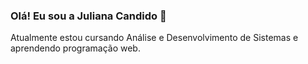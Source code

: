 ### Olá! Eu sou a Juliana Candido 👋

Atualmente estou cursando Análise e Desenvolvimento de Sistemas e aprendendo programação web. 


<!--
**candidojuliana/candidojuliana** is a ✨ _special_ ✨ repository because its `README.md` (this file) appears on your GitHub profile.

<div>
  <a href="https://instagram.com/morticiane" target="_blank"><img src="https://img.shields.io/badge/-Instagram-%23E4405F?style=for-the-badge&logo=instagram&logoColor=white"target="_blank"></a>
  <a href="https://www.linkedin.com/in/juliana-santos-candido" target="_blank"><img src="https://img.shields.io/badge/-LinkedIn-%230077B5?style=for-the-badge&logo=linkedin&logoColor=white" target="_blank"></a>
</div>
